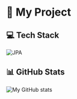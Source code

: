 # 🚀 My Project 

## 💻 Tech Stack
![JPA](https://img.shields.io/badge/JPA-%23007396.svg?logo=hibernate&logoColor=white)

## 📊 GitHub Stats
![My GitHub stats](https://github-readme-stats.vercel.app/api?username=yourusername&show_icons=true&theme=dark)

